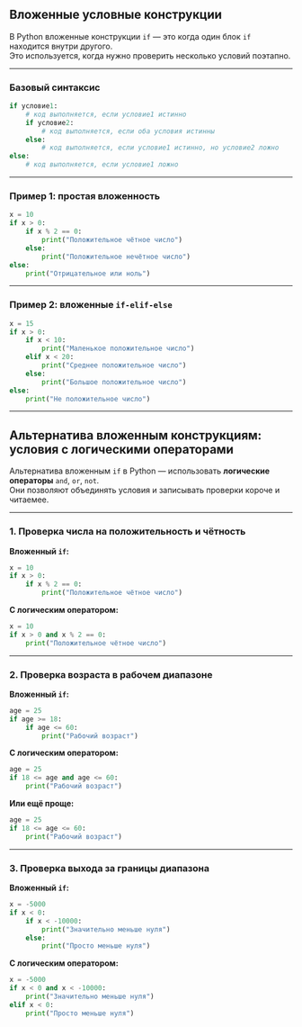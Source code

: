 ## Вложенные условные конструкции

В Python вложенные конструкции `if` — это когда один блок `if` находится внутри другого.  
Это используется, когда нужно проверить несколько условий поэтапно.

---

### Базовый синтаксис

```python
if условие1:
    # код выполняется, если условие1 истинно
    if условие2:
        # код выполняется, если оба условия истинны
    else:
        # код выполняется, если условие1 истинно, но условие2 ложно
else:
    # код выполняется, если условие1 ложно
```

---

### Пример 1: простая вложенность

```python
x = 10
if x > 0:
    if x % 2 == 0:
        print("Положительное чётное число")
    else:
        print("Положительное нечётное число")
else:
    print("Отрицательное или ноль")
```

---

### Пример 2: вложенные `if-elif-else`

```python
x = 15
if x > 0:
    if x < 10:
        print("Маленькое положительное число")
    elif x < 20:
        print("Среднее положительное число")
    else:
        print("Большое положительное число")
else:
    print("Не положительное число")
```

---

## Альтернатива вложенным конструкциям: условия с логическими операторами

Альтернатива вложенным `if` в Python — использовать **логические операторы** `and`, `or`, `not`.  
Они позволяют объединять условия и записывать проверки короче и читаемее.

---


### 1. Проверка числа на положительность и чётность

**Вложенный `if`:**

```python
x = 10
if x > 0:
    if x % 2 == 0:
        print("Положительное чётное число")
```

**С логическим оператором:**

```python
x = 10
if x > 0 and x % 2 == 0:
    print("Положительное чётное число")
```

---

### 2. Проверка возраста в рабочем диапазоне

**Вложенный `if`:**

```python
age = 25
if age >= 18:
    if age <= 60:
        print("Рабочий возраст")
```

**С логическим оператором:**
```python
age = 25
if 18 <= age and age <= 60:
    print("Рабочий возраст")
```

**Или ещё проще:**
```python
age = 25
if 18 <= age <= 60:
    print("Рабочий возраст")
```

---

### 3. Проверка выхода за границы диапазона

**Вложенный `if`:**

```python
x = -5000
if x < 0:
    if x < -10000:
        print("Значительно меньше нуля")
    else:
        print("Просто меньше нуля")
```

**С логическим оператором:**

```python
x = -5000
if x < 0 and x < -10000:
    print("Значительно меньше нуля")
elif x < 0:
    print("Просто меньше нуля")
```



